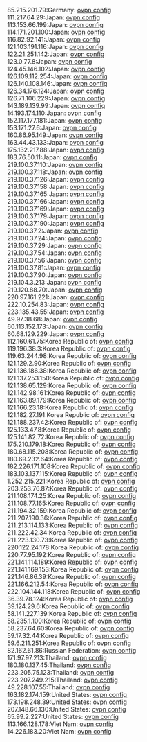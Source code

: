 85.215.201.79:Germany: [ovpn config](vpn/85_215_201_79.ovpn)  
111.217.64.29:Japan: [ovpn config](vpn/111_217_64_29.ovpn)  
113.153.66.199:Japan: [ovpn config](vpn/113_153_66_199.ovpn)  
114.171.201.100:Japan: [ovpn config](vpn/114_171_201_100.ovpn)  
116.82.92.141:Japan: [ovpn config](vpn/116_82_92_141.ovpn)  
121.103.191.116:Japan: [ovpn config](vpn/121_103_191_116.ovpn)  
122.21.251.142:Japan: [ovpn config](vpn/122_21_251_142.ovpn)  
123.0.77.8:Japan: [ovpn config](vpn/123_0_77_8.ovpn)  
124.45.146.102:Japan: [ovpn config](vpn/124_45_146_102.ovpn)  
126.109.112.254:Japan: [ovpn config](vpn/126_109_112_254.ovpn)  
126.140.108.146:Japan: [ovpn config](vpn/126_140_108_146.ovpn)  
126.34.176.124:Japan: [ovpn config](vpn/126_34_176_124.ovpn)  
126.71.106.229:Japan: [ovpn config](vpn/126_71_106_229.ovpn)  
143.189.139.99:Japan: [ovpn config](vpn/143_189_139_99.ovpn)  
14.193.174.110:Japan: [ovpn config](vpn/14_193_174_110.ovpn)  
152.117.177.181:Japan: [ovpn config](vpn/152_117_177_181.ovpn)  
153.171.27.6:Japan: [ovpn config](vpn/153_171_27_6.ovpn)  
160.86.95.149:Japan: [ovpn config](vpn/160_86_95_149.ovpn)  
163.44.43.133:Japan: [ovpn config](vpn/163_44_43_133.ovpn)  
175.132.217.88:Japan: [ovpn config](vpn/175_132_217_88.ovpn)  
183.76.50.11:Japan: [ovpn config](vpn/183_76_50_11.ovpn)  
219.100.37.110:Japan: [ovpn config](vpn/219_100_37_110.ovpn)  
219.100.37.118:Japan: [ovpn config](vpn/219_100_37_118.ovpn)  
219.100.37.126:Japan: [ovpn config](vpn/219_100_37_126.ovpn)  
219.100.37.158:Japan: [ovpn config](vpn/219_100_37_158.ovpn)  
219.100.37.165:Japan: [ovpn config](vpn/219_100_37_165.ovpn)  
219.100.37.166:Japan: [ovpn config](vpn/219_100_37_166.ovpn)  
219.100.37.169:Japan: [ovpn config](vpn/219_100_37_169.ovpn)  
219.100.37.179:Japan: [ovpn config](vpn/219_100_37_179.ovpn)  
219.100.37.190:Japan: [ovpn config](vpn/219_100_37_190.ovpn)  
219.100.37.2:Japan: [ovpn config](vpn/219_100_37_2.ovpn)  
219.100.37.24:Japan: [ovpn config](vpn/219_100_37_24.ovpn)  
219.100.37.29:Japan: [ovpn config](vpn/219_100_37_29.ovpn)  
219.100.37.54:Japan: [ovpn config](vpn/219_100_37_54.ovpn)  
219.100.37.56:Japan: [ovpn config](vpn/219_100_37_56.ovpn)  
219.100.37.81:Japan: [ovpn config](vpn/219_100_37_81.ovpn)  
219.100.37.90:Japan: [ovpn config](vpn/219_100_37_90.ovpn)  
219.104.3.213:Japan: [ovpn config](vpn/219_104_3_213.ovpn)  
219.120.88.70:Japan: [ovpn config](vpn/219_120_88_70.ovpn)  
220.97.161.221:Japan: [ovpn config](vpn/220_97_161_221.ovpn)  
222.10.254.83:Japan: [ovpn config](vpn/222_10_254_83.ovpn)  
223.135.43.55:Japan: [ovpn config](vpn/223_135_43_55.ovpn)  
49.97.38.68:Japan: [ovpn config](vpn/49_97_38_68.ovpn)  
60.113.152.173:Japan: [ovpn config](vpn/60_113_152_173.ovpn)  
60.68.129.229:Japan: [ovpn config](vpn/60_68_129_229.ovpn)  
112.160.61.75:Korea Republic of: [ovpn config](vpn/112_160_61_75.ovpn)  
119.196.38.3:Korea Republic of: [ovpn config](vpn/119_196_38_3.ovpn)  
119.63.244.98:Korea Republic of: [ovpn config](vpn/119_63_244_98.ovpn)  
121.129.2.90:Korea Republic of: [ovpn config](vpn/121_129_2_90.ovpn)  
121.136.186.38:Korea Republic of: [ovpn config](vpn/121_136_186_38.ovpn)  
121.137.253.150:Korea Republic of: [ovpn config](vpn/121_137_253_150.ovpn)  
121.138.65.129:Korea Republic of: [ovpn config](vpn/121_138_65_129.ovpn)  
121.142.98.161:Korea Republic of: [ovpn config](vpn/121_142_98_161.ovpn)  
121.163.89.179:Korea Republic of: [ovpn config](vpn/121_163_89_179.ovpn)  
121.166.23.18:Korea Republic of: [ovpn config](vpn/121_166_23_18.ovpn)  
121.182.27.191:Korea Republic of: [ovpn config](vpn/121_182_27_191.ovpn)  
121.188.237.42:Korea Republic of: [ovpn config](vpn/121_188_237_42.ovpn)  
125.133.47.8:Korea Republic of: [ovpn config](vpn/125_133_47_8.ovpn)  
125.141.82.72:Korea Republic of: [ovpn config](vpn/125_141_82_72.ovpn)  
175.210.179.18:Korea Republic of: [ovpn config](vpn/175_210_179_18.ovpn)  
180.68.115.208:Korea Republic of: [ovpn config](vpn/180_68_115_208.ovpn)  
180.69.232.64:Korea Republic of: [ovpn config](vpn/180_69_232_64.ovpn)  
182.226.171.108:Korea Republic of: [ovpn config](vpn/182_226_171_108.ovpn)  
183.103.137.115:Korea Republic of: [ovpn config](vpn/183_103_137_115.ovpn)  
1.252.215.221:Korea Republic of: [ovpn config](vpn/1_252_215_221.ovpn)  
203.253.76.87:Korea Republic of: [ovpn config](vpn/203_253_76_87.ovpn)  
211.108.174.25:Korea Republic of: [ovpn config](vpn/211_108_174_25.ovpn)  
211.108.77.165:Korea Republic of: [ovpn config](vpn/211_108_77_165.ovpn)  
211.194.32.159:Korea Republic of: [ovpn config](vpn/211_194_32_159.ovpn)  
211.207.190.36:Korea Republic of: [ovpn config](vpn/211_207_190_36.ovpn)  
211.213.114.133:Korea Republic of: [ovpn config](vpn/211_213_114_133.ovpn)  
211.222.42.34:Korea Republic of: [ovpn config](vpn/211_222_42_34.ovpn)  
211.223.130.73:Korea Republic of: [ovpn config](vpn/211_223_130_73.ovpn)  
220.122.24.178:Korea Republic of: [ovpn config](vpn/220_122_24_178.ovpn)  
220.77.95.192:Korea Republic of: [ovpn config](vpn/220_77_95_192.ovpn)  
221.141.114.189:Korea Republic of: [ovpn config](vpn/221_141_114_189.ovpn)  
221.141.169.153:Korea Republic of: [ovpn config](vpn/221_141_169_153.ovpn)  
221.146.86.39:Korea Republic of: [ovpn config](vpn/221_146_86_39.ovpn)  
221.166.212.54:Korea Republic of: [ovpn config](vpn/221_166_212_54.ovpn)  
222.104.144.118:Korea Republic of: [ovpn config](vpn/222_104_144_118.ovpn)  
36.39.78.124:Korea Republic of: [ovpn config](vpn/36_39_78_124.ovpn)  
39.124.29.6:Korea Republic of: [ovpn config](vpn/39_124_29_6.ovpn)  
58.141.227.139:Korea Republic of: [ovpn config](vpn/58_141_227_139.ovpn)  
58.235.1.100:Korea Republic of: [ovpn config](vpn/58_235_1_100.ovpn)  
58.237.64.60:Korea Republic of: [ovpn config](vpn/58_237_64_60.ovpn)  
59.17.32.44:Korea Republic of: [ovpn config](vpn/59_17_32_44.ovpn)  
59.6.211.251:Korea Republic of: [ovpn config](vpn/59_6_211_251.ovpn)  
82.162.61.86:Russian Federation: [ovpn config](vpn/82_162_61_86.ovpn)  
171.97.97.213:Thailand: [ovpn config](vpn/171_97_97_213.ovpn)  
180.180.137.45:Thailand: [ovpn config](vpn/180_180_137_45.ovpn)  
223.205.75.123:Thailand: [ovpn config](vpn/223_205_75_123.ovpn)  
223.207.249.215:Thailand: [ovpn config](vpn/223_207_249_215.ovpn)  
49.228.107.55:Thailand: [ovpn config](vpn/49_228_107_55.ovpn)  
163.182.174.159:United States: [ovpn config](vpn/163_182_174_159.ovpn)  
173.198.248.39:United States: [ovpn config](vpn/173_198_248_39.ovpn)  
207.148.66.130:United States: [ovpn config](vpn/207_148_66_130.ovpn)  
65.99.2.227:United States: [ovpn config](vpn/65_99_2_227.ovpn)  
113.166.128.178:Viet Nam: [ovpn config](vpn/113_166_128_178.ovpn)  
14.226.183.20:Viet Nam: [ovpn config](vpn/14_226_183_20.ovpn)  
